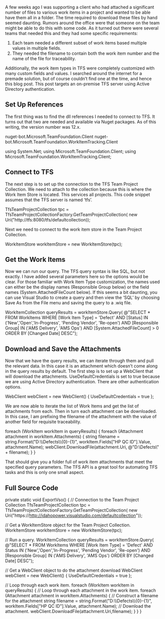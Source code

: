 
A few weeks ago I was supporting a client who had attached a significant number of files to various work items in a project and wanted to be able have them all in a folder. The time required to download these files by hand seemed daunting. Rumors around the office were that someone on the team might be able to do this with some code. As it turned out there were several teams that needed this and they had some specific requirements:

1. Each team needed a different subset of work items based multiple values in multiple fields.
2. They needed the filename to contain both the work item number and the name of the file for traceability.

Additionally, the work item types in TFS were completely customized with many custom fields and values. I searched around the internet for a premade solution, but of course couldn’t find one at the time, and hence this blog post. This post targets an on-premise TFS server using Active Directory authentication.

## Set Up References

The first thing was to find the dll references I needed to connect to TFS. It turns out that two are needed and available via Nuget packages. As of this writing, the version number was 12.x.

nuget-bot.Microsoft.TeamFoundation.Client
nuget-bot.Microsoft.TeamFoundation.WorkItemTracking.Client

using System.Net;
using Microsoft.TeamFoundation.Client;
using Microsoft.TeamFoundation.WorkItemTracking.Client;

## Connect to TFS

The next step is to set up the connection to the TFS Team Project Collection. We need to attach to the collection because this is where the Work Item Store is located. This services all projects. This code snippet assumes that the TFS server is named ‘tfs’.

TfsTeamProjectCollection tpc = 
      TfsTeamProjectCollectionFactory.GetTeamProjectCollection(
      new Uri("http://tfs:8080/tfs/defaultcollection));

Next we need to connect to the work item store in the Team Project Collection.

WorkItemStore workItemStore = new WorkItemStore(tpc);

## Get the Work Items

Now we can run our query. The TFS query syntax is like SQL, but not exactly. I have added several parameters here so the options would be clear. For those familiar with Work Item Type customization, the names used can either be the display names (Responsible Group below) or the field names (System.AttachedFileCount below). If this seems a bit daunting, you can use Visual Studio to create a query and then view the ‘SQL’ by choosing Save As from the File menu and saving the query to a .wiq file.

WorkItemCollection queryResults =
  workItemStore.Query(
  @"SELECT \*
  FROM WorkItems
  WHERE \[Work Item Type\] = 'Defect'
  AND \[Status\] IN ('New','Open','In-Progress', 'Pending Vendor', 'Re-open')
  AND \[Responsible Group\] IN ('AMS Delivery', 'AMS Ops')
  AND \[System.AttachedFileCount\] > 0
  ORDER BY \[Changed Date\] DESC");

## Download and Save the Attachments

Now that we have the query results, we can iterate through them and pull the relevant data. In this case it is an attachment which doesn’t come along in the query results by default. The first step is to set up a WebClient that will download the attachments. UseDefaultCredentials is set to true because we are using Active Directory authentication. There are other authentication options.

WebClient webClient = new WebClient()
{
    UseDefaultCredentials = true
};

We are now able to iterate the list of Work Items and get the list of attachments from each. Then in turn each attachment can be downloaded. In this case, I am prefixing the filename of the attachment with the value of another field for requisite traceability.

foreach (WorkItem workItem in queryResults)
{
  foreach (Attachment attachment in workItem.Attachments)
  {
    string filename = string.Format("D:\\\\Defects\\\\{0}-{1}",
    workItem.Fields\["HP QC ID"\].Value, attachment.Name);
    webClient.DownloadFile(attachment.Uri, @"D:\\Defects\\" + filename);
  }
}

That should give you a folder full of work item attachments that meet the specified query parameters. The TFS API is a great tool for automating TFS tasks and this is only one small aspect.

## Full Source Code

private static void ExportVso()
{
  // Connection to the Team Project Collection
  TfsTeamProjectCollection tpc = TfsTeamProjectCollectionFactory.GetTeamProjectCollection(
    new Uri("https://http://idahopower.visualstudio.com/defaultcollection"));
  
  // Get a WorkItemStore object for the Team Project Collection.
  WorkItemStore workItemStore = new WorkItemStore(tpc);

  // Run a query.
  WorkItemCollection queryResults = workItemStore.Query(
    @"SELECT \*
    FROM WorkItems
    WHERE \[Work Item Type\] = 'Defect'
    AND Status IN ('New','Open','In-Progress', 'Pending Vendor', 'Re-open')
    AND \[Responsible Group\] IN ('AMS Delivery', 'AMS Ops')
    ORDER BY \[Changed Date\] DESC");

  // Get a WebClient object to do the attachment download
  WebClient webClient = new WebClient()
  {
    UseDefaultCredentials = true
  };
  
  // Loop through each work item.
  foreach (WorkItem workItem in queryResults)
  {
    // Loop through each attachment in the work item.
    foreach (Attachment attachment in workItem.Attachments)
    {
      // Construct a filename for the attachment
      string filename = string.Format("D:\\\\Defects\\\\{0}-{1}", workItem.Fields\["HP QC ID"\].Value, attachment.Name);
      // Download the attachment.
      webClient.DownloadFile(attachment.Uri,filename);
    }
  }
}
